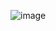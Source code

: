 ![image](https://user-images.githubusercontent.com/67383465/113432526-257dae00-93fb-11eb-8e63-d21765aaf3dd.png)
